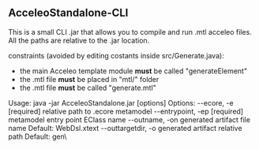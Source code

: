 ## AcceleoStandalone-CLI

This is a small CLI .jar that allows you to compile and run .mtl acceleo files.
All the paths are relative to the .jar location.

constraints (avoided by editing costants inside src/Generate.java):
* the main Acceleo template module **must** be called "generateElement"
* the .mtl file **must** be placed in "mtl/" folder
* the .mtl file **must** be called "generate.mtl"

Usage: java -jar AcceleoStandalone.jar [options]
	Options:
	--ecore, -e [required]
	  	relative path to .ecore metamodel
	--entrypoint, -ep [required]
	  	metamodel entry point EClass name
	--outname, -on
	  	generated artifact file name
	  	Default: WebDsl.xtext
	--outtargetdir, -o
	  	generated artifact relative path
	 	Default: gen\
